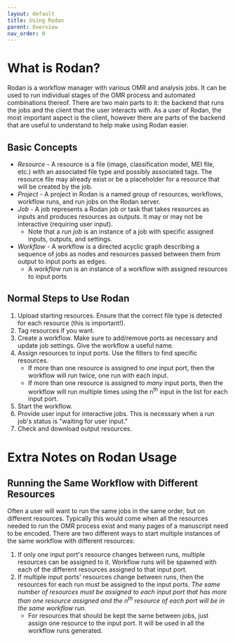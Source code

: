```yaml
---
layout: default
title: Using Rodan
parent: Overview
nav_order: 0
---
```


# What is Rodan?

Rodan is a workflow manager with various OMR and analysis jobs.
It can be used to run individual stages of the OMR process and automated combinations thereof.
There are two main parts to it: the backend that runs the jobs and the client that the user interacts with.
As a user of Rodan, the most important aspect is the client, however there are parts of the backend that are useful to understand to help make using Rodan easier.

## Basic Concepts

* *Resource* - A resource is a file (image, classification model, MEI file, etc.) with an associated file type and possibly associated tags. The resource file may already exist or be a placeholder for a resource that will be created by the job.
* *Project* - A project in Rodan is a named group of resources, workflows, workflow runs, and run jobs on the Rodan server.
* *Job* - A job represents a Rodan job or task that takes resources as inputs and produces resources as outputs. It may or may not be interactive (requiring user input).
    * Note that a *run job* is an instance of a job with specific assigned inputs, outputs, and settings.
* *Workflow* - A workflow is a directed acyclic graph describing a sequence of jobs as nodes and resources passed between them from output to input ports as edges.
    * A *workflow run* is an instance of a workflow with assigned resources to input ports


## Normal Steps to Use Rodan

1. Upload starting resources. Ensure that the correct file type is detected for each resource (this is important!).
2. Tag resources if you want.
3. Create a workflow. Make sure to add/remove ports as necessary and update job settings. Give the workflow a useful name.
4. Assign resources to input ports. Use the filters to find specific resources.
    * If more than one resource is assigned to *one* input port, then the workflow will run twice, one run with each input.
    * If more than one resource is assigned to *many* input ports, then the workflow will run multiple times using the n<sup>th</sup> input in the list for each input port.
5. Start the workflow.
6. Provide user input for interactive jobs. This is necessary when a run job's status is "waiting for user input."
7. Check and download output resources.

# Extra Notes on Rodan Usage

## Running the Same Workflow with Different Resources

Often a user will want to run the same jobs in the same order, but on different resources.
Typically this would come when all the resources needed to run the OMR process exist and
many pages of a manuscript need to be encoded. There are two different ways to start multiple
instances of the same workflow with different resources:

1. If only one input port's resource changes between runs, multiple resources can be assigned
to it. Workflow runs will be spawned with each of the different resources assigned to that
input port.
2. If multiple input ports' resources change between runs, then the resources for each run
must be assigned to the input ports. *The same number of resources must be assigned to each
input port that has more than one resource assigned and the n<sup>th</sup> resource of each
port will be in the same workflow run.*
    * For resources that should be kept the same between jobs, just assign one resource to
    the input port. It will be used in all the workflow runs generated.
